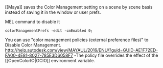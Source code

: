 [[Maya]] saves the Color Management setting on a scene by scene basis instead of saving it in the window or user prefs.

MEL command to disable it
```mel
colorManagementPrefs -edit -cmEnabled 0;
```

You can use "color management policies (external preference files)" to Disable Color Management.
http://help.autodesk.com/view/MAYAUL/2016/ENU/?guid=GUID-AE1F72ED-FA00-4E81-8027-785E3D6058F7
-The policy file overrides the effect of the [[OpenColorIO|OCIO]] environment variable.